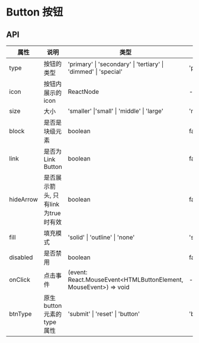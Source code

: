 # Button 按钮

<code src="./demos/index.tsx"></code>

## API

| 属性        | 说明                         | 类型                                                             | 默认值    |
| ----------- | ---------------------------- | ---------------------------------------------------------------- | --------- |
| type       | 按钮的类型                   | 'primary' \| 'secondary' \| 'tertiary' \| 'dimmed' \| 'special'    | 'primary' |
| icon        | 按钮内展示的icon              | ReactNode                                                           | -         |
| size        | 大小                        | 'smaller' \|'small' \| 'middle' \| 'large'                                  | 'middle'  |
| block       | 是否是块级元素                | boolean                                                          | false     |
| link        | 是否为Link Button              | boolean                                                           | false         |
| hideArrow   | 是否展示箭头, 只有link 为true 时有效                  | boolean                                                          | false     |
| fill        | 填充模式                     | 'solid' \| 'outline' \| 'none'                                   | 'solid'   |
| disabled     | 是否禁用                     | boolean                                                          | false     |
| onClick     | 点击事件                     | (event: React.MouseEvent<HTMLButtonElement, MouseEvent>) => void | -         |
| btnType        | 原生 button 元素的 type 属性  | 'submit' \| 'reset' \| 'button'                                  | 'button'        |

